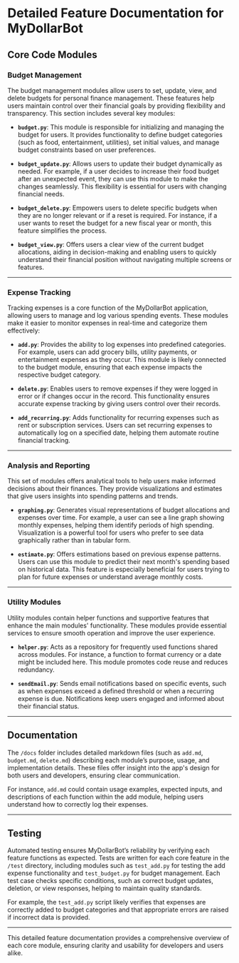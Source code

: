 # Detailed Feature Documentation for MyDollarBot

## Core Code Modules

### Budget Management
The budget management modules allow users to set, update, view, and delete budgets for personal finance management. These features help users maintain control over their financial goals by providing flexibility and transparency. This section includes several key modules:

- **`budget.py`**: This module is responsible for initializing and managing the budget for users. It provides functionality to define budget categories (such as food, entertainment, utilities), set initial values, and manage budget constraints based on user preferences.

- **`budget_update.py`**: Allows users to update their budget dynamically as needed. For example, if a user decides to increase their food budget after an unexpected event, they can use this module to make the changes seamlessly. This flexibility is essential for users with changing financial needs.

- **`budget_delete.py`**: Empowers users to delete specific budgets when they are no longer relevant or if a reset is required. For instance, if a user wants to reset the budget for a new fiscal year or month, this feature simplifies the process.

- **`budget_view.py`**: Offers users a clear view of the current budget allocations, aiding in decision-making and enabling users to quickly understand their financial position without navigating multiple screens or features.

---

### Expense Tracking
Tracking expenses is a core function of the MyDollarBot application, allowing users to manage and log various spending events. These modules make it easier to monitor expenses in real-time and categorize them effectively:

- **`add.py`**: Provides the ability to log expenses into predefined categories. For example, users can add grocery bills, utility payments, or entertainment expenses as they occur. This module is likely connected to the budget module, ensuring that each expense impacts the respective budget category.

- **`delete.py`**: Enables users to remove expenses if they were logged in error or if changes occur in the record. This functionality ensures accurate expense tracking by giving users control over their records.

- **`add_recurring.py`**: Adds functionality for recurring expenses such as rent or subscription services. Users can set recurring expenses to automatically log on a specified date, helping them automate routine financial tracking.

---

### Analysis and Reporting
This set of modules offers analytical tools to help users make informed decisions about their finances. They provide visualizations and estimates that give users insights into spending patterns and trends.

- **`graphing.py`**: Generates visual representations of budget allocations and expenses over time. For example, a user can see a line graph showing monthly expenses, helping them identify periods of high spending. Visualization is a powerful tool for users who prefer to see data graphically rather than in tabular form.

- **`estimate.py`**: Offers estimations based on previous expense patterns. Users can use this module to predict their next month's spending based on historical data. This feature is especially beneficial for users trying to plan for future expenses or understand average monthly costs.

---

### Utility Modules
Utility modules contain helper functions and supportive features that enhance the main modules' functionality. These modules provide essential services to ensure smooth operation and improve the user experience.

- **`helper.py`**: Acts as a repository for frequently used functions shared across modules. For instance, a function to format currency or a date might be included here. This module promotes code reuse and reduces redundancy.

- **`sendEmail.py`**: Sends email notifications based on specific events, such as when expenses exceed a defined threshold or when a recurring expense is due. Notifications keep users engaged and informed about their financial status.

---

## Documentation
The `/docs` folder includes detailed markdown files (such as `add.md`, `budget.md`, `delete.md`) describing each module’s purpose, usage, and implementation details. These files offer insight into the app's design for both users and developers, ensuring clear communication.

For instance, `add.md` could contain usage examples, expected inputs, and descriptions of each function within the add module, helping users understand how to correctly log their expenses.

---

## Testing
Automated testing ensures MyDollarBot’s reliability by verifying each feature functions as expected. Tests are written for each core feature in the `/test` directory, including modules such as `test_add.py` for testing the add expense functionality and `test_budget.py` for budget management. Each test case checks specific conditions, such as correct budget updates, deletion, or view responses, helping to maintain quality standards.

For example, the `test_add.py` script likely verifies that expenses are correctly added to budget categories and that appropriate errors are raised if incorrect data is provided.

---

This detailed feature documentation provides a comprehensive overview of each core module, ensuring clarity and usability for developers and users alike.
